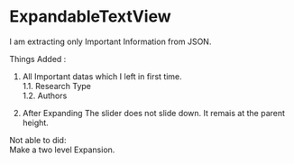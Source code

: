 # ExpandableTextView

I am extracting only Important Information from JSON.

Things Added :

1. All Important datas which I left in first time.                                                                                
  1.1. Research Type                                                                                                                 
  1.2. Authors  
  
2. After Expanding The slider does not slide down. It remais at the parent height.


Not able to did:                                                                                                               
 Make a two level Expansion.
